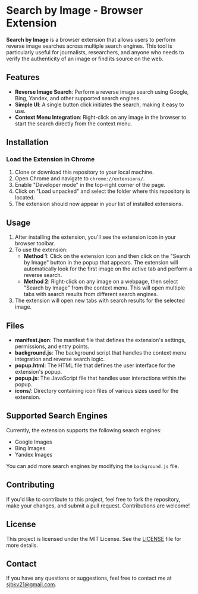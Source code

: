 # Search by Image - Browser Extension

**Search by Image** is a browser extension that allows users to perform reverse image searches across multiple search engines. This tool is particularly useful for journalists, researchers, and anyone who needs to verify the authenticity of an image or find its source on the web.

## Features

- **Reverse Image Search**: Perform a reverse image search using Google, Bing, Yandex, and other supported search engines.
- **Simple UI**: A single button click initiates the search, making it easy to use.
- **Context Menu Integration**: Right-click on any image in the browser to start the search directly from the context menu.

## Installation

### Load the Extension in Chrome

1. Clone or download this repository to your local machine.
2. Open Chrome and navigate to `chrome://extensions/`.
3. Enable "Developer mode" in the top-right corner of the page.
4. Click on "Load unpacked" and select the folder where this repository is located.
5. The extension should now appear in your list of installed extensions.

## Usage

1. After installing the extension, you'll see the extension icon in your browser toolbar.
2. To use the extension:
   - **Method 1**: Click on the extension icon and then click on the "Search by Image" button in the popup that appears. The extension will automatically look for the first image on the active tab and perform a reverse search.
   - **Method 2**: Right-click on any image on a webpage, then select "Search by Image" from the context menu. This will open multiple tabs with search results from different search engines.
3. The extension will open new tabs with search results for the selected image.

## Files

- **manifest.json**: The manifest file that defines the extension's settings, permissions, and entry points.
- **background.js**: The background script that handles the context menu integration and reverse search logic.
- **popup.html**: The HTML file that defines the user interface for the extension's popup.
- **popup.js**: The JavaScript file that handles user interactions within the popup.
- **icons/**: Directory containing icon files of various sizes used for the extension.

## Supported Search Engines

Currently, the extension supports the following search engines:

- Google Images
- Bing Images
- Yandex Images

You can add more search engines by modifying the `background.js` file.

## Contributing

If you'd like to contribute to this project, feel free to fork the repository, make your changes, and submit a pull request. Contributions are welcome!

## License

This project is licensed under the MIT License. See the [LICENSE](LICENSE) file for more details.

## Contact

If you have any questions or suggestions, feel free to contact me at sjbkv21@gmail.com.

